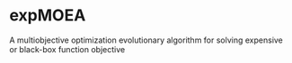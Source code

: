 # expMOEA
A multiobjective optimization evolutionary algorithm for solving expensive or black-box function objective 
